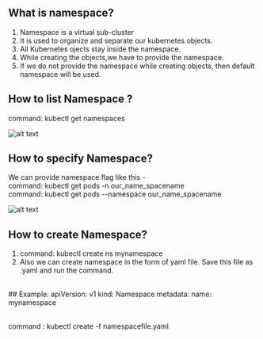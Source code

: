 ## What is namespace?
1. Namespace is a virtual sub-cluster
2. It is used to organize and separate our kubernetes objects. 
3. All Kubernetes ojects stay inside the namespace.
4. While creating the objects,we have to provide the namespace.
5. If we do not provide the namespace while creating objects, then default namespace will be used.

## How to list Namespace ?
   command: kubectl get namespaces 
   
   ![alt text](https://user-images.githubusercontent.com/42385240/210042694-5a903651-46d5-440f-bbbf-d192556317b4.png)
   
## How to specify Namespace?
   We can provide namespace flag like this - 
   <br>command: kubectl get pods -n our_name_spacename
   <br>command: kubectl get pods --namespace our_name_spacename
   
   ![alt text](https://user-images.githubusercontent.com/42385240/210043573-20ff0df2-82f4-4bf3-843c-9d6e120ec4b3.png)
   
## How to create Namespace?
   
   1. command: kubectl create ns mynamespace
   2. Also we can create namespace in the form of yaml file. Save this file as .yaml and run the command.

 <br> ## Example:
      apiVersion: v1
      kind: Namespace
      metadata:
         name: mynamespace
                  
 <br> command : kubectl create -f namespacefile.yaml


   
   

  
   
   
 
  


